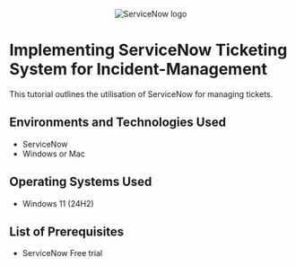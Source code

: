 <p align="center">
<img src="https://imgur.com/PNlgOCD.png" alt="ServiceNow logo"/>
</p>

<h1>Implementing ServiceNow Ticketing System for Incident-Management</h1>
This tutorial outlines the utilisation of ServiceNow for managing tickets.<br />

<!--
<h2>Video Demonstration</h2>

- ### [YouTube: How To Install osTicket with Prerequisite Files](https://youtu.be/54JGs9JWCwU)
-->

<h2>Environments and Technologies Used</h2>

- ServiceNow
- Windows or Mac

<h2>Operating Systems Used </h2>

- Windows 11</b> (24H2)

<h2>List of Prerequisites</h2>

- ServiceNow Free trial
